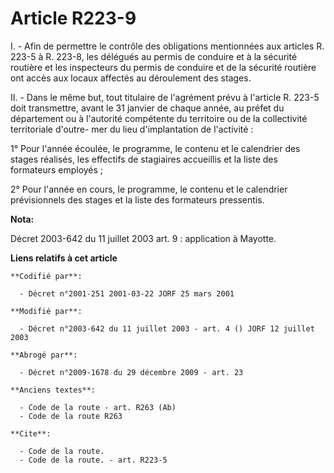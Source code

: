 # Article R223-9

I. - Afin de permettre le contrôle des obligations mentionnées aux articles R. 223-5 à R. 223-8, les délégués au permis de
conduire et à la sécurité routière et les inspecteurs du permis de conduire et de la sécurité routière ont accès aux locaux
affectés au déroulement des stages.

II. - Dans le même but, tout titulaire de l'agrément prévu à l'article R. 223-5 doit transmettre, avant le 31 janvier de
chaque année, au préfet du département ou à l'autorité compétente du territoire ou de la collectivité territoriale d'outre-
mer du lieu d'implantation de l'activité :

1° Pour l'année écoulée, le programme, le contenu et le calendrier des stages réalisés, les effectifs de stagiaires
accueillis et la liste des formateurs employés ;

2° Pour l'année en cours, le programme, le contenu et le calendrier prévisionnels des stages et la liste des formateurs
pressentis.

**Nota:**

Décret 2003-642 du 11 juillet 2003 art. 9 : application à Mayotte.

**Liens relatifs à cet article**

	**Codifié par**:

	  - Décret n°2001-251 2001-03-22 JORF 25 mars 2001

	**Modifié par**:

	  - Décret n°2003-642 du 11 juillet 2003 - art. 4 () JORF 12 juillet 2003

	**Abrogé par**:

	  - Décret n°2009-1678 du 29 décembre 2009 - art. 23

	**Anciens textes**:

	  - Code de la route - art. R263 (Ab)
	  - Code de la route R263

	**Cite**:

	  - Code de la route.
	  - Code de la route. - art. R223-5
